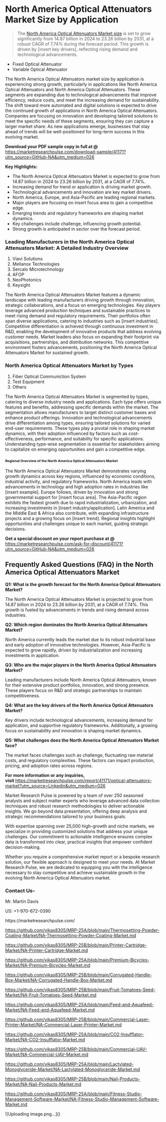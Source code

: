 <h1>North America Optical Attenuators Market&nbsp;Size by Application</h1><blockquote><p>The <a href="https://marketresearchpulse.com/download-sample/41171?utm_source=GitHub-NA&amp;utm_medium=026">North America Optical Attenuators Market size</a> is set to grow significantly from 14.87 billion in 2024 to 23.26 billion by 2031, at a robust CAGR of 7.74% during the forecast period. This growth is driven by [insert key drivers], reflecting rising demand and technological advancements.</p></blockquote><ul><li>Fixed Optical Attenuator <li> Variable Optical Attenuator</li></ul><p>The North America Optical Attenuators market size by application is experiencing strong growth, particularly in applications like North America Optical Attenuators and North America Optical Attenuators. These segments are expanding due to technological advancements that improve efficiency, reduce costs, and meet the increasing demand for sustainability. The shift toward more automated and digital solutions is expected to drive the continued growth of applications in North America Optical Attenuators. Companies are focusing on innovation and developing tailored solutions to meet the specific needs of these segments, ensuring they can capture a larger market share. As new applications emerge, businesses that stay ahead of trends will be well-positioned for long-term success in this evolving market.</p><p><strong>Download your PDF sample copy in full at @ </strong><a href="https://marketresearchpulse.com/download-sample/41171?utm_source=GitHub-NA&amp;utm_medium=026">https://marketresearchpulse.com/download-sample/41171?utm_source=GitHub-NA&amp;utm_medium=026</a></p><p><strong>Key Highlights: </strong></p><ul><li>The North America Optical Attenuators Market is expected to grow from 14.87 billion in 2024 to 23.26 billion by 2031, at a CAGR of 7.74%.</li><li>Increasing demand for trend or application is driving market growth.</li><li>Technological advancements and innovation are key market drivers.</li><li>North America, Europe, and Asia-Pacific are leading regional markets.</li><li>Major players are focusing on insert focus area to gain a competitive edge.</li><li>Emerging trends and regulatory frameworks are shaping market dynamics.</li><li>Key challenges include challenge, influencing growth potential.</li><li>Strong growth is anticipated in sector over the forecast period.</li></ul><h3>Leading Manufacturers in the North America Optical Attenuators Market: A Detailed Industry Overview</h3><ol><li>Viavi Solutions</li><li>Mellanox Technologies</li><li>Sercalo Microtechnology</li><li>AFOP</li><li>NeoPhotonics</li><li>Keysight</li></ol><div class="flex max-w-full flex-col flex-grow"><div class="min-h-8 text-message flex w-full flex-col items-end gap-2 whitespace-normal break-words [.text-message+&amp;]:mt-5" dir="auto" data-message-author-role="assistant" data-message-id="fd8432e4-4910-450d-b182-61b7bfb0a01f" data-message-model-slug="gpt-4o"><div class="flex w-full flex-col gap-1 empty:hidden first:pt-[3px]"><div class="markdown prose w-full break-words dark:prose-invert light"><p>The North America Optical Attenuators Market features a dynamic landscape with leading manufacturers driving growth through innovation, strategic collaborations, and a focus on emerging technologies. Key players leverage advanced production techniques and sustainable practices to meet rising demand and regulatory requirements. Their portfolios often span diverse applications, catering to industries such as [insert industries]. Competitive differentiation is achieved through continuous investment in R&amp;D, enabling the development of innovative products that address evolving customer needs. Market leaders also focus on expanding their footprint via acquisitions, partnerships, and distribution networks. This competitive environment fosters advancements, positioning the North America Optical Attenuators Market for sustained growth.</p></div></div></div></div><h3>North America Optical Attenuators Market by Types</h3><ol><li>Fiber Optical Communiction System <li> Test Equipment <li> Others</li></ol><div class="flex max-w-full flex-col flex-grow"><div class="min-h-8 text-message flex w-full flex-col items-end gap-2 whitespace-normal break-words [.text-message+&amp;]:mt-5" dir="auto" data-message-author-role="assistant" data-message-id="084470be-0bb7-4664-bddf-5156b4f41249" data-message-model-slug="gpt-4o-mini"><div class="flex w-full flex-col gap-1 empty:hidden first:pt-[3px]"><div class="markdown prose w-full break-words dark:prose-invert light"><p>The North America Optical Attenuators Market is segmented by types, catering to diverse industry needs and applications. Each type offers unique features and benefits, addressing specific demands within the market. The segmentation allows manufacturers to target distinct customer bases and enhance product offerings. Innovation and technological advancements drive differentiation among types, ensuring tailored solutions for varied end-user requirements. These types play a pivotal role in shaping market dynamics, with their adoption influenced by factors such as cost-effectiveness, performance, and suitability for specific applications. Understanding type-wise segmentation is essential for stakeholders aiming to capitalize on emerging opportunities and gain a competitive edge.</p></div></div></div></div><h3><span style="font-size: 11px;">Regional Overview of the North America Optical Attenuators Market</span></h3><div class="flex max-w-full flex-col flex-grow"><div class="min-h-8 text-message flex w-full flex-col items-end gap-2 whitespace-normal break-words [.text-message+&amp;]:mt-5" dir="auto" data-message-author-role="assistant" data-message-id="e9038762-ce64-4e30-91c9-9bd413514231" data-message-model-slug="gpt-4o-mini"><div class="flex w-full flex-col gap-1 empty:hidden first:pt-[3px]"><div class="markdown prose w-full break-words dark:prose-invert light"><p>The North America Optical Attenuators Market demonstrates varying growth dynamics across key regions, influenced by economic conditions, industrial activity, and regulatory frameworks. North America leads with advancements in technology and high adoption rates in industries like [insert example]. Europe follows, driven by innovation and strong governmental support for [insert focus area]. The Asia-Pacific region exhibits the fastest growth due to rapid industrialization, urbanization, and increasing investments in [insert industry/application]. Latin America and the Middle East &amp; Africa also contribute, with expanding infrastructure projects and a growing focus on [insert trend]. Regional insights highlight opportunities and challenges unique to each market, guiding strategic decisions.</p></div></div></div></div><p><strong>Get a special discount on your report purchase at @ </strong><a href="https://marketresearchpulse.com/ask-for-discount/41171?utm_source=GitHub-NA&amp;utm_medium=026">https://marketresearchpulse.com/ask-for-discount/41171?utm_source=GitHub-NA&amp;utm_medium=026</a></p><h2>Frequently Asked Questions (FAQ) in the North America Optical Attenuators Market</h2><p><strong>Q1: What is the growth forecast for the North America Optical Attenuators Market?</strong></p><p>The North America Optical Attenuators Market is projected to grow from 14.87 billion in 2024 to 23.26 billion by 2031, at a CAGR of 7.74%. This growth is fueled by advancements in trends and rising demand across industries.</p><p><strong>Q2: Which region dominates the North America Optical Attenuators Market?</strong></p><p>North America currently leads the market due to its robust industrial base and early adoption of innovative technologies. However, Asia-Pacific is expected to grow rapidly, driven by industrialization and increasing investments in application.</p><p><strong>Q3: Who are the major players in the North America Optical Attenuators Market?</strong></p><p>Leading manufacturers include North America Optical Attenuators, known for their extensive product portfolios, innovation, and strong presence. These players focus on R&amp;D and strategic partnerships to maintain competitiveness.</p><p><strong>Q4: What are the key drivers of the North America Optical Attenuators Market?</strong></p><p>Key drivers include technological advancements, increasing demand for application, and supportive regulatory frameworks. Additionally, a growing focus on sustainability and innovation is shaping market dynamics.</p><p><strong>Q5: What challenges does the North America Optical Attenuators Market face?</strong></p><p>The market faces challenges such as challenge, fluctuating raw material costs, and regulatory complexities. These factors can impact production, pricing, and adoption rates across regions.</p><p><strong>For more information or any inquiries, visit&nbsp;</strong><a href="https://marketresearchpulse.com/report/41171/optical-attenuators-market?utm_source=Linkedin&utm_medium=026">https://marketresearchpulse.com/report/41171/optical-attenuators-market?utm_source=Linkedin&utm_medium=026</a></p><p>Market Research Pulse is powered by a team of over 250 seasoned analysts and subject matter experts who leverage advanced data collection techniques and robust research methodologies to deliver actionable insights. We go beyond data presentation, offering deep analysis and strategic recommendations tailored to your business goals.</p><p>With expertise spanning over 25,000 high-growth and niche markets, we specialize in providing customized solutions that address your unique challenges. Our commitment to actionable intelligence ensures complex data is transformed into clear, practical insights that empower confident decision-making.</p><p>Whether you require a comprehensive market report or a bespoke research solution, our flexible approach is designed to meet your needs. At Market Research Pulse, we are dedicated to equipping you with the intelligence necessary to stay competitive and achieve sustainable growth in the evolving North America Optical Attenuators market.</p><h3><strong>Contact Us-</strong></h3><p>Mr. Martin Davis</p><p>US: +1-970-672-0390</p><p>https://marketresearchpulse.com/</p><p><a href="https://github.com/vikas8305/MRP-25A/blob/main/Thermosetting-Powder-Coating-Market/NA-Thermosetting-Powder-Coating-Market.md">https://github.com/vikas8305/MRP-25A/blob/main/Thermosetting-Powder-Coating-Market/NA-Thermosetting-Powder-Coating-Market.md</a></p><p><a href="https://github.com/vikas8305/MRP-25B/blob/main/Printer-Cartridge-Market/NA-Printer-Cartridge-Market.md">https://github.com/vikas8305/MRP-25B/blob/main/Printer-Cartridge-Market/NA-Printer-Cartridge-Market.md</a></p><p><a href="https://github.com/vikas8305/MRP-25A/blob/main/Premium-Bicycles-Market/NA-Premium-Bicycles-Market.md">https://github.com/vikas8305/MRP-25A/blob/main/Premium-Bicycles-Market/NA-Premium-Bicycles-Market.md</a></p><p><a href="https://github.com/vikas8305/MRP-25B/blob/main/Corrugated-Handle-Box-Market/NA-Corrugated-Handle-Box-Market.md">https://github.com/vikas8305/MRP-25B/blob/main/Corrugated-Handle-Box-Market/NA-Corrugated-Handle-Box-Market.md</a></p><p><a href="https://github.com/vikas8305/MRP-25B/blob/main/Fruit-Tomatoes-Seed-Market/NA-Fruit-Tomatoes-Seed-Market.md">https://github.com/vikas8305/MRP-25B/blob/main/Fruit-Tomatoes-Seed-Market/NA-Fruit-Tomatoes-Seed-Market.md</a></p><p><a href="https://github.com/vikas8305/MRP-25A/blob/main/Feed-and-Aquafeed-Market/NA-Feed-and-Aquafeed-Market.md">https://github.com/vikas8305/MRP-25A/blob/main/Feed-and-Aquafeed-Market/NA-Feed-and-Aquafeed-Market.md</a></p><p><a href="https://github.com/vikas8305/MRP-25B/blob/main/Commercial-Laser-Printer-Market/NA-Commercial-Laser-Printer-Market.md">https://github.com/vikas8305/MRP-25B/blob/main/Commercial-Laser-Printer-Market/NA-Commercial-Laser-Printer-Market.md</a></p><p><a href="https://github.com/vikas8305/MRP-25A/blob/main/CO2-Insufflator-Market/NA-CO2-Insufflator-Market.md">https://github.com/vikas8305/MRP-25A/blob/main/CO2-Insufflator-Market/NA-CO2-Insufflator-Market.md</a></p><p><a href="https://github.com/vikas8305/MRP-25B/blob/main/Commercial-UAV-Market/NA-Commercial-UAV-Market.md">https://github.com/vikas8305/MRP-25B/blob/main/Commercial-UAV-Market/NA-Commercial-UAV-Market.md</a></p><p><a href="https://github.com/vikas8305/MRP-25A/blob/main/Lactylated-Monoglyceride-Market/NA-Lactylated-Monoglyceride-Market.md">https://github.com/vikas8305/MRP-25A/blob/main/Lactylated-Monoglyceride-Market/NA-Lactylated-Monoglyceride-Market.md</a></p><p><a href="https://github.com/vikas8305/MRP-25B/blob/main/Nail-Products-Market/NA-Nail-Products-Market.md">https://github.com/vikas8305/MRP-25B/blob/main/Nail-Products-Market/NA-Nail-Products-Market.md</a></p><p><a href="https://github.com/vikas8305/MRP-25A/blob/main/Fitness-Studio-Management-Software-Market/NA-Fitness-Studio-Management-Software-Market.md">https://github.com/vikas8305/MRP-25A/blob/main/Fitness-Studio-Management-Software-Market/NA-Fitness-Studio-Management-Software-Market.md</a></p>
![Uploading image.png…]()
